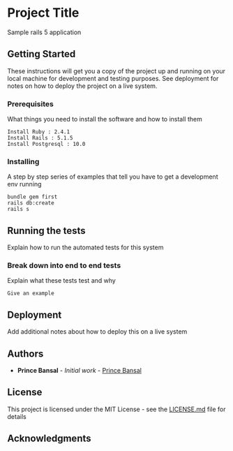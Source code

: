 # Project Title

Sample rails 5 application

## Getting Started

These instructions will get you a copy of the project up and running on your local machine for development and testing purposes. See deployment for notes on how to deploy the project on a live system.

### Prerequisites

What things you need to install the software and how to install them

```
Install Ruby : 2.4.1
Install Rails : 5.1.5
Install Postgresql : 10.0
```

### Installing

A step by step series of examples that tell you have to get a development env running

```
bundle gem first
rails db:create
rails s
```

## Running the tests

Explain how to run the automated tests for this system

### Break down into end to end tests

Explain what these tests test and why

```
Give an example
```

## Deployment

Add additional notes about how to deploy this on a live system

## Authors

* **Prince Bansal** - *Initial work* - [Prince Bansal](https://github.com/erprincebansal)

## License

This project is licensed under the MIT License - see the [LICENSE.md](LICENSE.md) file for details

## Acknowledgments

